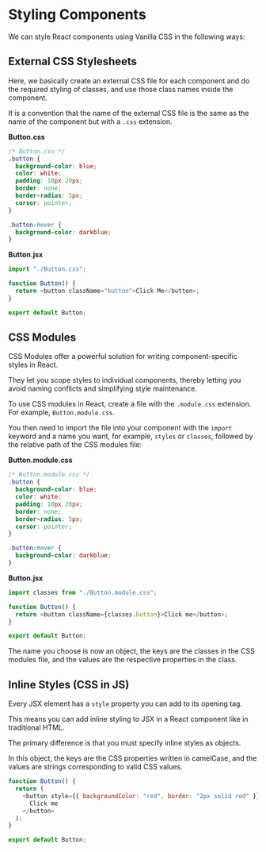 # Styling Components

We can style React components using Vanilla CSS in the following ways:

## External CSS Stylesheets
Here, we basically create an external CSS file for each component and do the required styling of classes, and use
those class names inside the component.

It is a convention that the name of the external CSS file is the same as the name of the component but with a `.css`
extension.

**Button.css**

```css
/* Button.css */
.button {
  background-color: blue;
  color: white;
  padding: 10px 20px;
  border: none;
  border-radius: 5px;
  cursor: pointer;
}

.button:hover {
  background-color: darkblue;
}
```

**Button.jsx**
```JavaScript
import "./Button.css";

function Button() {
  return <button className="button">Click Me</button>;
}

export default Button;
```

## CSS Modules
CSS Modules offer a powerful solution for writing component-specific styles in React.

They let you scope styles to individual components, thereby letting you avoid naming conflicts and simplifying style 
maintenance.

To use CSS modules in React, create a file with the `.module.css` extension. For example, `Button.module.css`.

You then need to import the file into your component with the `import` keyword and a name you want, for 
example, `styles` or `classes`, followed by the relative path of the CSS modules file:

**Button.module.css**
```CSS
/* Button.module.css */
.button {
  background-color: blue;
  color: white;
  padding: 10px 20px;
  border: none;
  border-radius: 5px;
  cursor: pointer;
}

.button:hover {
  background-color: darkblue;
}
```

**Button.jsx**
```JavaScript
import classes from "./Button.module.css";

function Button() {
  return <button className={classes.button}>Click me</button>;
}

export default Button;
```

The name you choose is now an object, the keys are the classes in the CSS modules file, and the values are the 
respective properties in the class.

## Inline Styles (CSS in JS)
Every JSX element has a `style` property you can add to its opening tag.

This means you can add inline styling to JSX in a React component like in traditional HTML.

The primary difference is that you must specify inline styles as objects.

In this object, the keys are the CSS properties written in camelCase, and the values are strings corresponding to 
valid CSS values.

```JavaScript
function Button() {
  return (
    <button style={{ backgroundColor: "red", border: "2px solid red" }}>
      Click me
    </button>
  );
}

export default Button;
```
